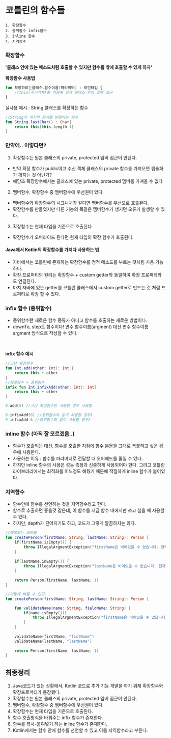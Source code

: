# 코틀린의 함수들
```
1. 확장함수
2. 중위함수 infix함수
3. inline 함수
4. 지역함수
```

### 확장함수
**'클래스 안에 있는 메소드처럼 호출할 수 있지만 함수를 밖에 호출할 수 있게 하자'** <br>

**확장함수 사용법**
```kotlin
fun 확장하려는클래스.함수이름(파라미터) : 리턴타입 {
    //this(수신객체)를 이용해 실제 클래스 안의 값에 접근
}
```
실사용 예시 : String 클래스를 확장하는 함수
```kotlin
//String의 마지막 문자를 반환하는 함수
fun String.lastChar() : Char{
    return this[this.length-1]
}
```
 
### 만약에.. 이렇다면?
1. 확장함수는 원본 클래스의 private, protected 멤버 접근이 안된다.
- 만약 확장 함수가 public이고 수신 객체 클래스의 private 함수를 가져오면 캡슐화가 깨지는 것 아닌가?
- 애당초 확장함수에서는 클래스에 있는 private, protected 멤버를 가져올 수 없다
2. 멤버함수, 확장함수 중 멤버함수에 우선권이 있다.
- 멤버함수와 확장함수의 시그니처가 같다면 멤버함수를 우선으로 호출된다.
- 확장함수를 만들었지만 다른 기능의 똑같은 멤버함수가 생기면 오류가 발생할 수 있다.
3. 확장함수는 현재 타입을 기준으로 호출된다
- 확장함수가 오버라이드 된다면 현재 타입의 확장 함수가 호출된다.
 
#### Java에서 Kotlin의 확장함수를 가져다 사용하는 법
- 자바에서는 코틀린에 존재하는 확장함수를 정적 메소드를 부르는 것처럼 사용 가능하다.
- 확장 프로퍼티의 원리는 확장함수 + custom getter와 동일하여 확장 프로퍼티와도 연결된다.
- 마치 자바에 있는 getter를 코틀린 클래스에서 custom getter로 만드는 것 처럼 프로퍼티로 확장 할 수 있다.
 
### infix 함수 (중위함수)
- 중위함수란 새로운 함수 종류가 아니고 함수를 호출하는 새로운 방법이다.
- downTo, step도 함수이다!
변수.함수이름(argment) 대신 변수 함수이름 argment 방식으로 작성할 수 있다.
<br>

**infix 함수 예시**
```kotlin
//그냥 확장함수
fun Int.add(other: Int): Int {
    return this + other
}
//확장함수 + 중위함수
infix fun Int.infixAdd(other: Int): Int{
	return this + other
}

9.add(5) //그냥 확장함수만 사용할 경우 사용법

9.infixAdd(6) //중위함수와 같이 사용할 경우1
9 infixAdd 6 //중위함수와 같이 사용할 경우2
```

### inline 함수 (아직 잘 모르겠음..)
- 함수가 호출되는 대신, 함수를 호출한 지점에 함수 본문을 그대로 복붙하고 싶은 경우에 사용한다.
- 사용하는 이유 : 함수를 파라미터로 전달할 때 오버헤드를 줄일 수 있다.
- 하지만 inline 함수의 사용은 성능 측정과 신중하게 사용되어야 한다. 그리고 코틀린 라이브러리에서는 최적화를 어느정도 해뒀기 때문에 적절하게 inline 함수가 붙어있다.

### 지역함수 
- 함수안에 함수를 선언하는 것을 지역함수라고 한다.
- 함수로 추출하면 좋을것 같은데, 이 함수를 지금 함수 내에서만 쓰고 싶을 때 사용할 수 있다.
- 하지만, depth가 깊어지기도 하고, 코드가 그렇게 깔끔하지는 않다.
```kotlin
//중복되는 코드를
fun createPerson(firstName: String, lastName: String): Person {
	if(firstName.isEmpty()) {
    	throw IllegalArgmentException("firstName은 비어있을 수 없습니다. 현재 값 : ${firstName}")
    }
    
    if(lastName.inEmpty()) {
    	throw IllegalArgmentException("lastName은 비어있을 수 없습니다. 현재 값 : ${lastName}")
    }
    
    return Person(firstName, lastName, 1)
}

//이렇게 바꿀 수 있다.
fun createPerson(firstName: String, lastName: String): Person {

	fun validateName(name: String, fieldName: String) {
    	if(name.isEmpty()){
        	throw IllegalArgmentException("firstName은 비어있을 수 없습니다. 현재 값 : ${firstName}")
        }
    }
    
    validateName(firstName, "fistName")
    validateName(lastName, "lastName")
    
    return Person(firstName, lastName, 1)
}
```
 
## 최종정리
1. Java코드가 있는 상황에서, Kotlin 코드로 추가 기능 개발을 하기 위해 확장함수와 확장프로퍼티가 등장했다.
2. 확장함수는 원본 클래스의 private, protected 멤버 접근이 안된다.
3. 멤버함수, 확장함수 중 멤버함수에 우선권이 있다.
4. 확장함수는 현재 타입을 기준으로 호출된다.
5. 함수 호출방식을 바꿔주는 infix 함수가 존재한다.
6. 함수를 복사-붙여넣기 하는 inline 함수가 존재한다.
7. Kotlin에서는 함수 안에 함수를 선언할 수 있고 이를 지역함수라고 부른다.
